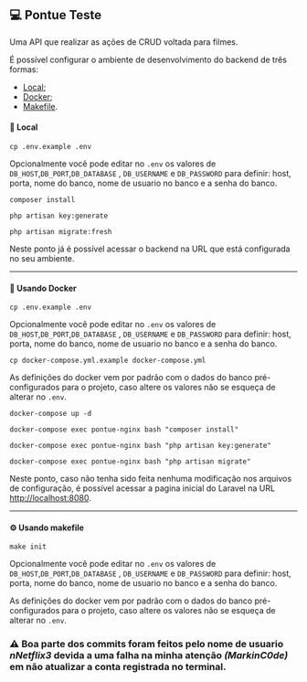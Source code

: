 ## 💻 Pontue Teste

Uma API que realizar as ações de CRUD voltada para filmes.

É possível configurar o ambiente de desenvolvimento do backend de três formas:
  - [Local](#-local);
  - [Docker](#-usando-docker);
  - [Makefile](#-usando-makefile).

#### 🏡 Local

```shell
cp .env.example .env
```
Opcionalmente você pode editar no `.env` os valores de `DB_HOST`,`DB_PORT`,`DB_DATABASE` , `DB_USERNAME` e `DB_PASSWORD` para definir: host, porta, nome do banco, nome de usuario no banco e a senha do banco.

```shell
composer install
```

```shell
php artisan key:generate
```

```shell
php artisan migrate:fresh
```

Neste ponto já é possível acessar o backend na URL que está configurada no seu ambiente.

---
#### 🐋 Usando Docker


```shell
cp .env.example .env
```
Opcionalmente você pode editar no `.env` os valores de `DB_HOST`,`DB_PORT`,`DB_DATABASE` , `DB_USERNAME` e `DB_PASSWORD` para definir: host, porta, nome do banco, nome de usuario no banco e a senha do banco.

```shell
cp docker-compose.yml.example docker-compose.yml
```
As definições do docker vem por padrão com o dados do banco pré-configurados para o projeto, caso altere os valores não se esqueça de alterar no `.env`.

```shell
docker-compose up -d
```

```shell
docker-compose exec pontue-nginx bash "composer install"
```

```shell
docker-compose exec pontue-nginx bash "php artisan key:generate"
```

```shell
docker-compose exec pontue-nginx bash "php artisan migrate"
```

Neste ponto, caso não tenha sido feita nenhuma modificação nos arquivos de configuração, é possível acessar a pagina inicial do Laravel na URL [http://localhost:8080](http://localhost:8080).

---
#### ⚙ Usando makefile

```shell
make init
```

Opcionalmente você pode editar no `.env` os valores de `DB_HOST`,`DB_PORT`,`DB_DATABASE` , `DB_USERNAME` e `DB_PASSWORD` para definir: host, porta, nome do banco, nome de usuario no banco e a senha do banco.

As definições do docker vem por padrão com o dados do banco pré-configurados para o projeto, caso altere os valores não se esqueça de alterar no `.env`.

### ⚠️ Boa parte dos commits foram feitos pelo nome de usuario *nNetflix3* devida a uma falha na minha atenção *(MarkinC0de)* em não atualizar a conta registrada no terminal.
